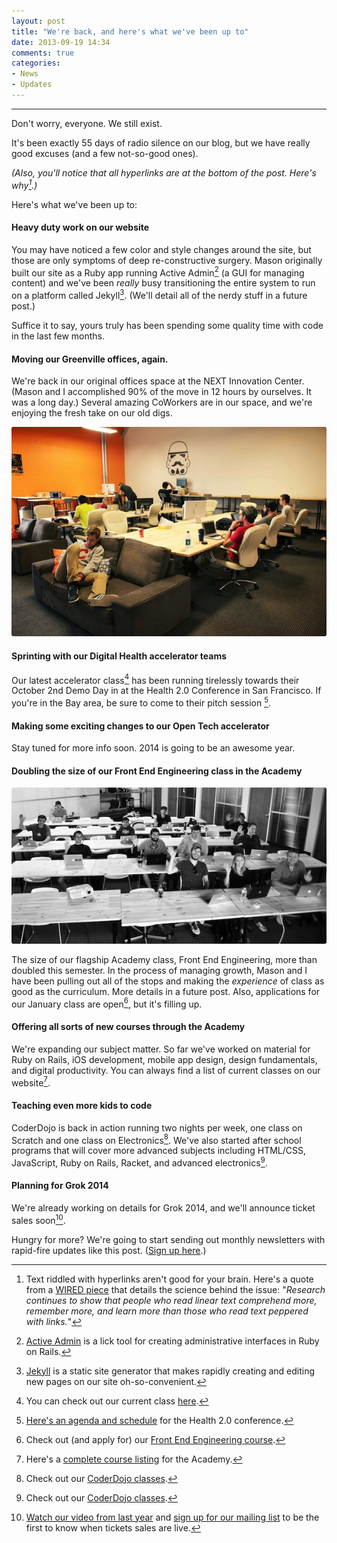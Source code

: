 ```yaml
---
layout: post
title: "We're back, and here's what we've been up to"
date: 2013-09-19 14:34
comments: true
categories:
- News
- Updates
---
```


---

Don't worry, everyone. We still exist. 

It's been exactly 55 days of radio silence on our blog, but we have really good excuses (and a few not-so-good ones). 

<!-- more -->

*(Also, you'll notice that all hyperlinks are at the bottom of the post. Here's why[^1].)*

Here's what we've been up to: 

#### Heavy duty work on our website

You may have noticed a few color and style changes around the site, but those are only symptoms of deep re-constructive surgery. Mason originally built our site as a Ruby app running Active Admin[^2] (a GUI for managing content) and we've been *really* busy transitioning the entire system to run on a platform called Jekyll[^3]. (We'll detail all of the nerdy stuff in a future post.)

Suffice it to say, yours truly has been spending some quality time with code in the last few months. 

#### Moving our Greenville offices, again. 

We're back in our original offices space at the NEXT Innovation Center. (Mason and I accomplished 90% of the move in 12 hours by ourselves. It was a long day.) Several amazing CoWorkers are in our space, and we're enjoying the fresh take on our old digs. 

<img src="/images/blog/2013/09/9.19.13/the-forge-coworking-space.jpg" style="border-radius: 3px;">

#### Sprinting with our Digital Health accelerator teams

Our latest accelerator class[^4] has been running tirelessly towards their October 2nd Demo Day in at the Health 2.0 Conference in San Francisco. If you're in the Bay area, be sure to come to their pitch session [^5]. 

#### Making some exciting changes to our Open Tech accelerator

Stay tuned for more info soon. 2014 is going to be an awesome year. 

#### Doubling the size of our Front End Engineering class in the Academy

<img src="/images/blog/2013/09/9.19.13/fee-class-august-2013.jpg" style="border-radius: 3px;">


The size of our flagship Academy class, Front End Engineering, more than doubled this semester. In the process of managing growth, Mason and I have been pulling out all of the stops and making the *experience* of class as good as the curriculum. More details in a future post. Also, applications for our January class are open[^6], but it's filling up.

#### Offering all sorts of new courses through the Academy

We're expanding our subject matter. So far we've worked on material for Ruby on Rails, iOS development, mobile app design, design fundamentals, and digital productivity. You can always find a list of current classes on our website[^7]. 

#### Teaching even more kids to code

CoderDojo is back in action running two nights per week, one class on Scratch and one class on Electronics[^8]. We've also started after school programs that will cover more advanced subjects including HTML/CSS, JavaScript, Ruby on Rails, Racket, and advanced electronics[^9]. 

#### Planning for Grok 2014

We're already working on details for Grok 2014, and we'll announce ticket sales soon[^10]. 

Hungry for more? We're going to start sending out monthly newsletters with rapid-fire updates like this post. ([Sign up here](http://theironyard.us2.list-manage.com/subscribe?u=faf8950d348af93ef0627852f&id=ab61996bbe).)

[^1]: Text riddled with hyperlinks aren't good for your brain. Here's a quote from a [WIRED piece](http://www.wired.com/magazine/2010/05/ff_nicholas_carr/) that details the science behind the issue: "*Research continues to show that people who read linear text comprehend more, remember more, and learn more than those who read text peppered with links.*"
[^2]: [Active Admin](http://www.activeadmin.info/) is a  lick tool for creating administrative interfaces in Ruby on Rails. 
[^3]: [Jekyll](http://jekyllrb.com/) is a static site generator that makes rapidly creating and editing new pages on our site oh-so-convenient. 
[^4]: You can check out our current class [here](http://theironyard.com/accelerator/current-companies). 
[^5]: [Here's an agenda and schedule](http://www.health2con.com/events/conferences/seventh-annual-fall-conference/#agenda) for the Health 2.0 conference. 
[^6]: Check out (and apply for) our [Front End Engineering course](http://theironyard.com/education/academy/front-end-engineering). 
[^7]: Here's a [complete course listing](http://theironyard.com/education/academy) for the Academy.
[^8]: Check out our [CoderDojo classes](http://theironyard.com/education/coderdojo).
[^9]: Check out our [CoderDojo classes](http://theironyard.com/education/labs).
[^10]: [Watch our video from last year](http://theironyard.com/events/grok) and [sign up for our mailing list](http://theironyard.us2.list-manage1.com/subscribe?u=faf8950d348af93ef0627852f&id=db2a691cfa) to be the first to know when tickets sales are live. 